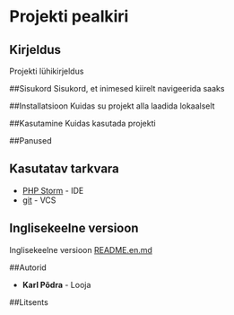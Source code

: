 # Projekti pealkiri

## Kirjeldus
Projekti lühikirjeldus

##Sisukord
Sisukord, et inimesed kiirelt navigeerida saaks

##Installatsioon
Kuidas su projekt alla laadida lokaalselt

##Kasutamine
Kuidas kasutada projekti

##Panused

## Kasutatav tarkvara
* [PHP Storm](https://www.jetbrains.com/phpstorm/?fromMenu) - IDE
* [git](https://github.com/) - VCS

## Inglisekeelne versioon
Inglisekeelne versioon [README.en.md](https://github.com/HotStealer/pvk/blob/master/README.en.md)

##Autorid
* **Karl Põdra** - Looja

##Litsents
